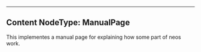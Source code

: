 --------------
Content NodeType: ManualPage
--------------

This implementes a manual page for explaining how some part of neos work.
